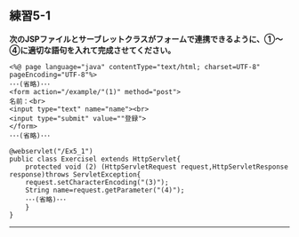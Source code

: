 ## 練習5-1
**次のJSPファイルとサーブレットクラスがフォームで連携できるように、①～④に適切な語句を入れて完成させてください。**

```■JSPファイル
<%@ page language="java" contentType="text/html; charset=UTF-8" pageEncoding="UTF-8"%>
･･･(省略)･･･
<form action="/example/"(1)" method="post">
名前：<br>
<input type="text" name="name"><br>
<input type="submit" value=""登録">
</form>
･･･(省略)･･･
```

```■サーブレットクラス
@webservlet("/Ex5_1")
public class Exercisel extends HttpServlet{
    protected void (2) (HttpServletRequest request,HttpServletResponse response)throws ServletException{
    request.setCharacterEncoding("(3)");
    String name=request.getParameter("(4)");
    ･･･(省略)･･･
    }
}

```
---

